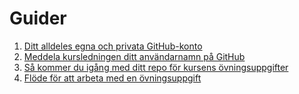 # Guider

1. [Ditt alldeles egna och privata GitHub-konto](#)
1. [Meddela kursledningen ditt användarnamn på GitHub](#)
1. [Så kommer du igång med ditt repo för kursens övningsuppgifter](https://github.com/1dv021/syllabus/tree/master/guider/sa-kommer-du-igang-med-ditt-repo-for-kursens-ovningsuppgifter)
1. [Flöde för att arbeta med en övningsuppgift](https://github.com/1dv021/syllabus/tree/master/guider/flode-for-att-arbeta-med-en-ovningsuppgift)
